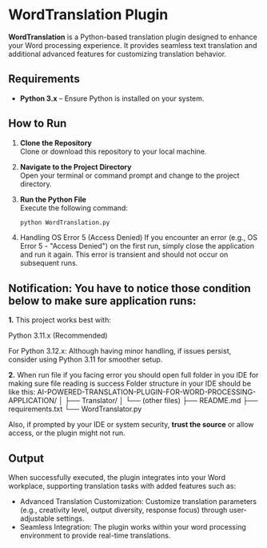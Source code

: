 # WordTranslation Plugin

**WordTranslation** is a Python-based translation plugin designed to enhance your Word processing experience. It provides seamless text translation and additional advanced features for customizing translation behavior.

## Requirements

- **Python 3.x** – Ensure Python is installed on your system.

## How to Run

1. **Clone the Repository**  
   Clone or download this repository to your local machine.

2. **Navigate to the Project Directory**  
   Open your terminal or command prompt and change to the project directory.

3. **Run the Python File**  
   Execute the following command:
   ```bash
   python WordTranslation.py

4. Handling OS Error 5 (Access Denied)
   If you encounter an error (e.g., OS Error 5 - "Access Denied") on the first run, simply close the application and run it again. This error is transient and should not occur on subsequent runs.

## Notification: You have to notice those condition below to make sure application runs:

**1.** This project works best with:

   Python 3.11.x (Recommended)

   For Python 3.12.x: Although having minor handling, if issues persist, consider using Python 3.11 for smoother setup.


**2.** When run file if you facing error you should open full folder in you IDE for making sure file reading is success
   Folder structure in your IDE should be like this:
         AI-POWERED-TRANSLATION-PLUGIN-FOR-WORD-PROCESSING-APPLICATION/
         │
         ├── Translator/
         │   └── (other files)
         ├── README.md
         ├── requirements.txt
         └── WordTranslator.py

Also, if prompted by your IDE or system security, **trust the source** or allow access, or the plugin might not run.

## Output

When successfully executed, the plugin integrates into your Word workplace, supporting translation tasks with added features such as:
  - Advanced Translation Customization:
       Customize translation parameters (e.g., creativity level, output diversity, response focus) through user-adjustable settings.
  - Seamless Integration:
       The plugin works within your word processing environment to provide real-time translations.

